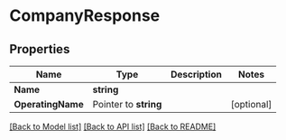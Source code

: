 # CompanyResponse

## Properties

Name | Type | Description | Notes
------------ | ------------- | ------------- | -------------
**Name** | **string** |  | 
**OperatingName** | Pointer to **string** |  | [optional] 

[[Back to Model list]](../README.md#documentation-for-models) [[Back to API list]](../README.md#documentation-for-api-endpoints) [[Back to README]](../README.md)


